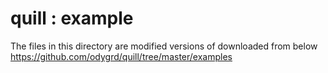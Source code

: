quill : example
===============

The files in this directory are modified versions of  downloaded from below  
https://github.com/odygrd/quill/tree/master/examples  
